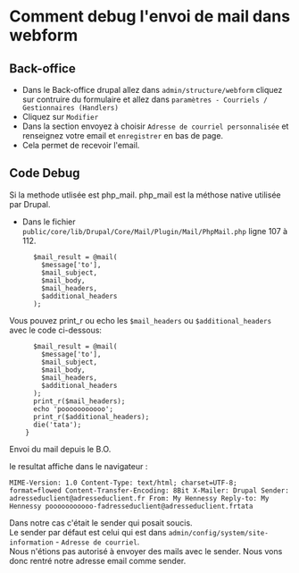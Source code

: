 
# Comment debug l'envoi de mail dans webform

## Back-office

* Dans le Back-office drupal allez dans `admin/structure/webform` cliquez sur contruire du formulaire et allez dans `paramètres - Courriels / Gestionnaires (Handlers)`
* Cliquez sur `Modifier`
* Dans la section envoyez à choisir `Adresse de courriel personnalisée` et renseignez votre email et `enregistrer` en bas de page.
* Cela permet de recevoir l'email.

## Code Debug

Si la methode utlisée est php_mail. php_mail est la méthose native utilisée par Drupal.

* Dans le fichier `public/core/lib/Drupal/Core/Mail/Plugin/Mail/PhpMail.php` ligne 107 à 112.

```
      $mail_result = @mail(
        $message['to'],
        $mail_subject,
        $mail_body,
        $mail_headers,
        $additional_headers
      );
```

Vous pouvez print_r ou echo les `$mail_headers` ou `$additional_headers` avec le code ci-dessous: 

```
      $mail_result = @mail(
        $message['to'],
        $mail_subject,
        $mail_body,
        $mail_headers,
        $additional_headers
      );
      print_r($mail_headers);
      echo 'pooooooooooo';
      print_r($additional_headers);
      die('tata');
    }
```
Envoi du mail depuis le B.O. 

le resultat affiche dans le navigateur : 

```
MIME-Version: 1.0 Content-Type: text/html; charset=UTF-8; format=flowed Content-Transfer-Encoding: 8Bit X-Mailer: Drupal Sender: adresseduclient@adresseduclient.fr From: My Hennessy Reply-to: My Hennessy pooooooooooo-fadresseduclient@adresseduclient.frtata
```

Dans notre cas c'était le sender qui posait soucis.  
Le sender par défaut est celui qui est dans `admin/config/system/site-information` - `Adresse de courriel`.  
Nous n'étions pas autorisé à envoyer des mails avec le sender. Nous vons donc rentré notre adresse email comme sender.
